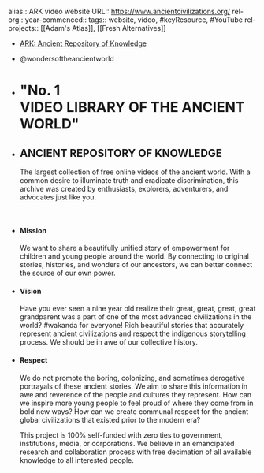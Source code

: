 alias:: ARK video website
URL:: https://www.ancientcivilizations.org/
rel-org::
year-commenced::
tags:: website, video, #keyResource, #YouTube 
rel-projects:: [[Adam's Atlas]], [[Fresh Alternatives]] 


- [ARK: Ancient Repository of Knowledge](https://www.ancientcivilizations.org/)
- @wondersoftheancientworld
- # "No. 1 VIDEO LIBRARY OF THE ANCIENT WORLD"
- ## ANCIENT REPOSITORY OF KNOWLEDGE
  
  The largest collection of free online videos of the ancient world. With a common desire to illuminate truth and eradicate discrimination, this archive was created by enthusiasts, explorers, adventurers, and advocates just like you.
  
  ‍
- #### Mission
  
  We want to share a beautifully unified story of empowerment for children and young people around the world. By connecting to original stories, histories, and wonders of our ancestors, we can better connect the source of our own power.
- #### Vision
  
  Have you ever seen a nine year old realize their great, great, great, great grandparent was a part of one of the most advanced civilizations in the world? #wakanda for everyone! Rich beautiful stories that accurately represent ancient civilizations and respect the indigenous storytelling process. We should be in awe of our collective history.
- #### Respect
  
  We do not promote the boring, colonizing, and sometimes derogative portrayals of these ancient stories. We aim to share this information in awe and reverence of the people and cultures they represent. How can we inspire more young people to feel proud of where they come from in bold new ways? How can we create communal respect for the ancient global civilizations that existed prior to the modern era?
  
  This project is 100% self-funded with zero ties to government, institutions, media, or corporations. We believe in an emancipated research and collaboration process with free decimation of all available knowledge to all interested people.